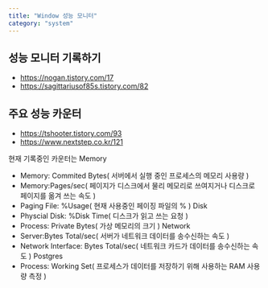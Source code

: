```yaml
---
title: "Window 성능 모니터"
category: "system"
---
```


## 성능 모니터 기록하기
- https://nogan.tistory.com/17
- https://sagittariusof85s.tistory.com/82


## 주요 성능 카운터 
- https://tshooter.tistory.com/93
- https://www.nextstep.co.kr/121

현재 기록중인 카운터는 
Memory 
- Memory: Commited Bytes( 서버에서 실행 중인 프로세스의 메모리 사용량 ) 
- Memory:Pages/sec( 페이지가 디스크에서 물리 메모리로 쓰여지거나 디스크로 페이지를 옮겨 쓰는 속도 )
- Paging File: %Usage( 현재 사용중인 페이징 파일의 % )
Disk
- Physcial Disk: %Disk Time( 디스크가 읽고 쓰는 요청 )
- Process: Private Bytes( 가상 메모리의 크기 ) 
Network
- Server:Bytes Total/sec( 서버가 네트워크 데이터를 송수신하는 속도 )
- Network Interface: Bytes Total/sec( 네트워크 카드가 데이터를 송수신하는 속도 )
Postgres
- Process: Working Set( 프로세스가 데이터를 저장하기 위해 사용하는 RAM 사용량 측정 )  